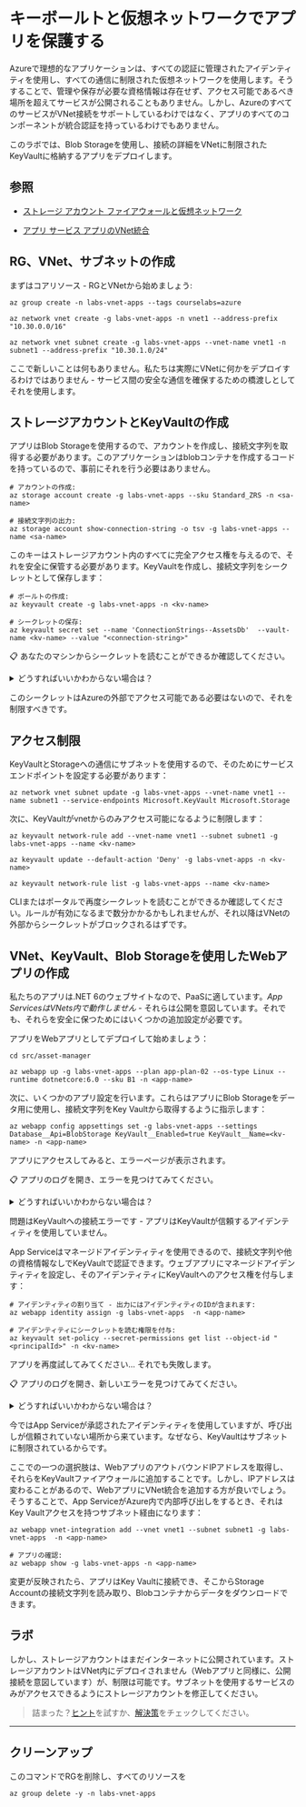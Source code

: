 # キーボールトと仮想ネットワークでアプリを保護する

Azureで理想的なアプリケーションは、すべての認証に管理されたアイデンティティを使用し、すべての通信に制限された仮想ネットワークを使用します。そうすることで、管理や保存が必要な資格情報は存在せず、アクセス可能であるべき場所を超えてサービスが公開されることもありません。しかし、AzureのすべてのサービスがVNet接続をサポートしているわけではなく、アプリのすべてのコンポーネントが統合認証を持っているわけでもありません。

このラボでは、Blob Storageを使用し、接続の詳細をVNetに制限されたKeyVaultに格納するアプリをデプロイします。

## 参照

- [ストレージ アカウント ファイアウォールと仮想ネットワーク](https://learn.microsoft.com/ja-jp/azure/storage/common/storage-network-security?tabs=azure-portal)

- [アプリ サービス アプリのVNet統合](https://learn.microsoft.com/ja-jp/azure/app-service/overview-vnet-integration)

## RG、VNet、サブネットの作成

まずはコアリソース - RGとVNetから始めましょう:



```
az group create -n labs-vnet-apps --tags courselabs=azure 

az network vnet create -g labs-vnet-apps -n vnet1 --address-prefix "10.30.0.0/16"

az network vnet subnet create -g labs-vnet-apps --vnet-name vnet1 -n subnet1 --address-prefix "10.30.1.0/24"
```


ここで新しいことは何もありません。私たちは実際にVNetに何かをデプロイするわけではありません - サービス間の安全な通信を確保するための橋渡しとしてそれを使用します。

## ストレージアカウントとKeyVaultの作成

アプリはBlob Storageを使用するので、アカウントを作成し、接続文字列を取得する必要があります。このアプリケーションはblobコンテナを作成するコードを持っているので、事前にそれを行う必要はありません。


```
# アカウントの作成:
az storage account create -g labs-vnet-apps --sku Standard_ZRS -n <sa-name>

# 接続文字列の出力:
az storage account show-connection-string -o tsv -g labs-vnet-apps --name <sa-name> 
```


このキーはストレージアカウント内のすべてに完全アクセス権を与えるので、それを安全に保管する必要があります。KeyVaultを作成し、接続文字列をシークレットとして保存します：


```
# ボールトの作成:
az keyvault create -g labs-vnet-apps -n <kv-name> 

# シークレットの保存:
az keyvault secret set --name 'ConnectionStrings--AssetsDb'  --vault-name <kv-name> --value "<connection-string>"
```


📋 あなたのマシンからシークレットを読むことができるか確認してください。

<details>
  <summary>どうすればいいかわからない場合は？</summary>



```
az keyvault secret show --name 'ConnectionStrings--AssetsDb'  --vault-name <kv-name>
```


</details>

このシークレットはAzureの外部でアクセス可能である必要はないので、それを制限すべきです。

## アクセス制限

KeyVaultとStorageへの通信にサブネットを使用するので、そのためにサービスエンドポイントを設定する必要があります：



```
az network vnet subnet update -g labs-vnet-apps --vnet-name vnet1 --name subnet1 --service-endpoints Microsoft.KeyVault Microsoft.Storage
```


次に、KeyVaultがvnetからのみアクセス可能になるように制限します：



```
az keyvault network-rule add --vnet-name vnet1 --subnet subnet1 -g labs-vnet-apps --name <kv-name>

az keyvault update --default-action 'Deny' -g labs-vnet-apps -n <kv-name>

az keyvault network-rule list -g labs-vnet-apps --name <kv-name>
```


CLIまたはポータルで再度シークレットを読むことができるか確認してください。ルールが有効になるまで数分かかるかもしれませんが、それ以降はVNetの外部からシークレットがブロックされるはずです。

## VNet、KeyVault、Blob Storageを使用したWebアプリの作成

私たちのアプリは.NET 6のウェブサイトなので、PaaSに適しています。_App ServicesはVNets内で動作しません_ - それらは公開を意図しています。それでも、それらを安全に保つためにはいくつかの追加設定が必要です。

アプリをWebアプリとしてデプロイして始めましょう：



```
cd src/asset-manager

az webapp up -g labs-vnet-apps --plan app-plan-02 --os-type Linux --runtime dotnetcore:6.0 --sku B1 -n <app-name>
```


次に、いくつかのアプリ設定を行います。これらはアプリにBlob Storageをデータ用に使用し、接続文字列をKey Vaultから取得するように指示します：


```
az webapp config appsettings set -g labs-vnet-apps --settings Database__Api=BlobStorage KeyVault__Enabled=true KeyVault__Name=<kv-name> -n <app-name>
```


アプリにアクセスしてみると、エラーページが表示されます。

📋 アプリのログを開き、エラーを見つけてみてください。

<details>
  <summary>どうすればいいかわからない場合は？</summary>

ポータルでウェブアプリの_Advanced tools_を開き、Kuduセッションを起動します。_Log stream_リンクを開いて、しばらくお待ちください...

アプリは失敗するたびに再起動されます。最終的には役立つエラーログのようなものが表示されます：

_{"error":{"code":"Forbidden","message":"The user, group or application 'appid=19ee0b80-40d0-4a42-b4ca-b8697c84c6a8;oid=4a09a335-0716-406d-a12f-9cafadae0325;iss=https://sts.windows.net/68c58dc9-c7db-440f-8c32-ac672250d642/' does not have secrets list permission on key vault 'labsvnetappses;location=southeastasia'. For help resolving this issue, please see https://go.microsoft.com/fwlink/?linkid=2125287","innererror":{"code":"AccessDenied"}}}_

</details>

問題はKeyVaultへの接続エラーです - アプリはKeyVaultが信頼するアイデンティティを使用していません。

App Serviceはマネージドアイデンティティを使用できるので、接続文字列や他の資格情報なしでKeyVaultで認証できます。ウェブアプリにマネージドアイデンティティを設定し、そのアイデンティティにKeyVaultへのアクセス権を付与します：


```
# アイデンティティの割り当て - 出力にはアイデンティティのIDが含まれます:
az webapp identity assign -g labs-vnet-apps  -n <app-name>

# アイデンティティにシークレットを読む権限を付与:
az keyvault set-policy --secret-permissions get list --object-id "<principalId>" -n <kv-name>
```


アプリを再度試してみてください... それでも失敗します。

📋 アプリのログを開き、新しいエラーを見つけてみてください。

<details>
  <summary>どうすればいいかわからない場合は？</summary>

同じプロセスで、同じ長い待ち時間ですが、新しいエラーが表示されます：

_{"error":{"code":"Forbidden","message":"Client address is not authorized and caller is not a trusted service.\r\nClient address: 20.126.176.160\r\nCaller: appid=19ee0b80-40d0-4a42-b4ca-b8697c84c6a8;oid=4a09a335-0716-406d-a12f-9cafadae0325;iss=https://sts.windows.net/68c58dc9-c7db-440f-8c32-ac672250d642/;xmsmirid=/subscriptions/161aa8d6-1b59-4fff-946c-e1172b68d76c/resourcegroups/labs-vnet-apps/providers/Microsoft.Web/sites/app-name;xmsazrid=/subscriptions/161aa8d6-1b59-4fff-946c-e1172b68d76c/resourcegroups/labs-vnet-apps/providers/Microsoft.Web/sites/app-name\r\nVault: labsvnetappses;location=southeastasia","innererror":{"code":"ForbiddenByFirewall"}}}_

</details>

今ではApp Serviceが承認されたアイデンティティを使用していますが、呼び出しが信頼されていない場所から来ています。なぜなら、KeyVaultはサブネットに制限されているからです。

ここでの一つの選択肢は、WebアプリのアウトバウンドIPアドレスを取得し、それらをKeyVaultファイアウォールに追加することです。しかし、IPアドレスは変わることがあるので、WebアプリにVNet統合を追加する方が良いでしょう。そうすることで、App ServiceがAzure内で内部呼び出しをするとき、それはKey Vaultアクセスを持つサブネット経由になります：


```
az webapp vnet-integration add --vnet vnet1 --subnet subnet1 -g labs-vnet-apps  -n <app-name>

# アプリの確認:
az webapp show -g labs-vnet-apps -n <app-name> 
```


変更が反映されたら、アプリはKey Vaultに接続でき、そこからStorage Accountの接続文字列を読み取り、Blobコンテナからデータをダウンロードできます。

## ラボ

しかし、ストレージアカウントはまだインターネットに公開されています。ストレージアカウントはVNet内にデプロイされません（Webアプリと同様に、公開接続を意図しています）が、制限は可能です。サブネットを使用するサービスのみがアクセスできるようにストレージアカウントを修正してください。

> 詰まった？[ヒント](hints_jp.md)を試すか、[解決策](solution_jp.md)をチェックしてください。

___

## クリーンアップ

このコマンドでRGを削除し、すべてのリソースを


```
az group delete -y -n labs-vnet-apps
```
